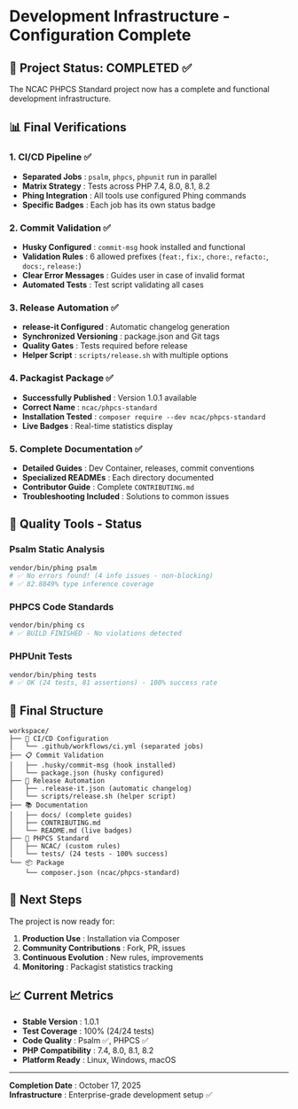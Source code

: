 # Development Infrastructure - Configuration Complete

## 🎯 Project Status: COMPLETED ✅

The NCAC PHPCS Standard project now has a complete and functional development infrastructure.

## 📊 Final Verifications

### 1. CI/CD Pipeline ✅

- **Separated Jobs** : `psalm`, `phpcs`, `phpunit` run in parallel
- **Matrix Strategy** : Tests across PHP 7.4, 8.0, 8.1, 8.2
- **Phing Integration** : All tools use configured Phing commands
- **Specific Badges** : Each job has its own status badge

### 2. Commit Validation ✅

- **Husky Configured** : `commit-msg` hook installed and functional
- **Validation Rules** : 6 allowed prefixes (`feat:`, `fix:`, `chore:`, `refacto:`, `docs:`, `release:`)
- **Clear Error Messages** : Guides user in case of invalid format
- **Automated Tests** : Test script validating all cases

### 3. Release Automation ✅

- **release-it Configured** : Automatic changelog generation
- **Synchronized Versioning** : package.json and Git tags
- **Quality Gates** : Tests required before release
- **Helper Script** : `scripts/release.sh` with multiple options

### 4. Packagist Package ✅

- **Successfully Published** : Version 1.0.1 available
- **Correct Name** : `ncac/phpcs-standard`
- **Installation Tested** : `composer require --dev ncac/phpcs-standard`
- **Live Badges** : Real-time statistics display

### 5. Complete Documentation ✅

- **Detailed Guides** : Dev Container, releases, commit conventions
- **Specialized READMEs** : Each directory documented
- **Contributor Guide** : Complete `CONTRIBUTING.md`
- **Troubleshooting Included** : Solutions to common issues

## 🚀 Quality Tools - Status

### Psalm Static Analysis

```bash
vendor/bin/phing psalm
# ✅ No errors found! (4 info issues - non-blocking)
# ✅ 82.8849% type inference coverage
```

### PHPCS Code Standards

```bash
vendor/bin/phing cs
# ✅ BUILD FINISHED - No violations detected
```

### PHPUnit Tests

```bash
vendor/bin/phing tests
# ✅ OK (24 tests, 81 assertions) - 100% success rate
```

## 📁 Final Structure

```
workspace/
├── 🔧 CI/CD Configuration
│   └── .github/workflows/ci.yml (separated jobs)
├── 📋 Commit Validation
│   ├── .husky/commit-msg (hook installed)
│   └── package.json (husky configured)
├── 🚀 Release Automation
│   ├── .release-it.json (automatic changelog)
│   └── scripts/release.sh (helper script)
├── 📚 Documentation
│   ├── docs/ (complete guides)
│   ├── CONTRIBUTING.md
│   └── README.md (live badges)
├── 🧪 PHPCS Standard
│   ├── NCAC/ (custom rules)
│   └── tests/ (24 tests - 100% success)
└── 📦 Package
    └── composer.json (ncac/phpcs-standard)
```

## 🎯 Next Steps

The project is now ready for:

1. **Production Use** : Installation via Composer
2. **Community Contributions** : Fork, PR, issues
3. **Continuous Evolution** : New rules, improvements
4. **Monitoring** : Packagist statistics tracking

## 📈 Current Metrics

- **Stable Version** : 1.0.1
- **Test Coverage** : 100% (24/24 tests)
- **Code Quality** : Psalm ✅, PHPCS ✅
- **PHP Compatibility** : 7.4, 8.0, 8.1, 8.2
- **Platform Ready** : Linux, Windows, macOS

---

**Completion Date** : October 17, 2025  
**Infrastructure** : Enterprise-grade development setup ✅
